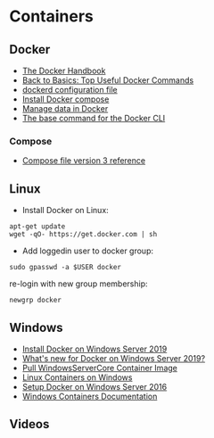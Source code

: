 # Containers

## Docker

- [The Docker Handbook](https://www.freecodecamp.org/news/the-docker-handbook/)
- [Back to Basics: Top Useful Docker Commands](https://adamtheautomator.com/back-to-basics-top-useful-docker-commands/)
- [dockerd configuration file](https://docs.docker.com/engine/reference/commandline/dockerd/)
- [Install Docker compose](https://docs.docker.com/compose/install/)
- [Manage data in Docker](https://docs.docker.com/engine/admin/volumes/)
- [The base command for the Docker CLI](https://docs.docker.com/engine/reference/commandline/docker/)

### Compose

- [Compose file version 3 reference](https://docs.docker.com/compose/compose-file/)

## Linux

- Install Docker on Linux:

```
apt-get update
wget -qO- https://get.docker.com | sh
```

- Add loggedin user to docker group:

```
sudo gpasswd -a $USER docker
```
  re-login with new group membership:
```
newgrp docker
```

## Windows

- [Install Docker on Windows Server 2019](https://www.ntweekly.com/2018/11/03/install-docker-on-windows-server-2019/)
- [What's new for Docker on Windows Server 2019?](https://stefanscherer.github.io/docker-on-windows-server-2019/)
- [Pull WindowsServerCore Container Image](https://hub.docker.com/r/microsoft/windowsservercore/)
- [Linux Containers on Windows](https://docs.microsoft.com/en-us/virtualization/windowscontainers/deploy-containers/linux-containers)
- [Setup Docker on Windows Server 2016](https://blogs.technet.microsoft.com/canitpro/2016/10/26/step-by-step-setup-docker-on-your-windows-2016-server/)
- [Windows Containers Documentation](https://docs.microsoft.com/en-us/virtualization/windowscontainers/)

## Videos
